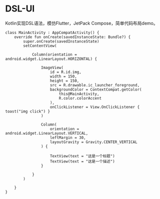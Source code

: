 # DSL-UI
Kotlin实现DSL语法，模仿Flutter，JetPack Compose，简单代码布局demo。

    class MainActivity : AppCompatActivity() {
        override fun onCreate(savedInstanceState: Bundle?) {
            super.onCreate(savedInstanceState)
            setContentView(

                Column(orientation = android.widget.LinearLayout.HORIZONTAL) {

                    ImageView(
                        id = R.id.img,
                        width = 150,
                        height = 150,
                        src = R.drawable.ic_launcher_foreground,
                        backgroundColor = ContextCompat.getColor(
                            this@MainActivity,
                            R.color.colorAccent
                        ),
                        onClickListener = View.OnClickListener { toast("img click") }
                    )

                    Column(
                        orientation = android.widget.LinearLayout.VERTICAL,
                        leftMargin = 30,
                        layoutGravity = Gravity.CENTER_VERTICAL
                    ) {

                        TextView(text = "这是一个标题")
                        TextView(text = "这是一个描述")
                    }

                }
            )

        }
    }
